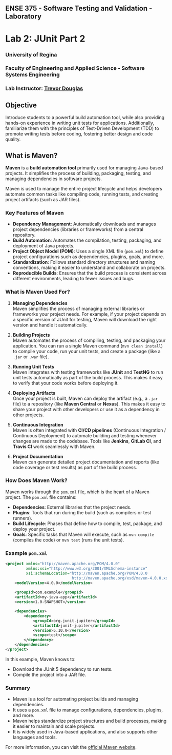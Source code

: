 ## ENSE 375 - Software Testing and Validation - Laboratory

# Lab 2: JUnit Part 2

### University of Regina
### Faculty of Engineering and Applied Science - Software Systems Engineering

### Lab Instructor: [Trevor Douglas](mailto:trevor.douglas@uregina.ca)

## Objective
Introduce students to a powerful build automation tool, while also providing hands-on experience in writing unit tests for applications. Additionally, familiarize them with the principles of Test-Driven Development (TDD) to promote writing tests before coding, fostering better design and code quality.


## What is Maven?

**Maven** is a **build automation tool** primarily used for managing Java-based projects. It simplifies the process of building, packaging, testing, and managing dependencies in software projects.

Maven is used to manage the entire project lifecycle and helps developers automate common tasks like compiling code, running tests, and creating project artifacts (such as JAR files).

### Key Features of Maven

- **Dependency Management**: Automatically downloads and manages project dependencies (libraries or frameworks) from a central repository.
- **Build Automation**: Automates the compilation, testing, packaging, and deployment of Java projects.
- **Project Object Model (POM)**: Uses a single XML file (`pom.xml`) to define project configurations such as dependencies, plugins, goals, and more.
- **Standardization**: Follows standard directory structures and naming conventions, making it easier to understand and collaborate on projects.
- **Reproducible Builds**: Ensures that the build process is consistent across different environments, leading to fewer issues and bugs.

### What is Maven Used For?

1. **Managing Dependencies**  
   Maven simplifies the process of managing external libraries or frameworks your project needs. For example, if your project depends on a specific version of JUnit for testing, Maven will download the right version and handle it automatically.

2. **Building Projects**  
   Maven automates the process of compiling, testing, and packaging your application. You can run a single Maven command (`mvn clean install`) to compile your code, run your unit tests, and create a package (like a `.jar` or `.war` file).

3. **Running Unit Tests**  
   Maven integrates with testing frameworks like **JUnit** and **TestNG** to run unit tests automatically as part of the build process. This makes it easy to verify that your code works before deploying it.

4. **Deploying Artifacts**  
   Once your project is built, Maven can deploy the artifact (e.g., a `.jar` file) to a repository (like **Maven Central** or **Nexus**). This makes it easy to share your project with other developers or use it as a dependency in other projects.

5. **Continuous Integration**  
   Maven is often integrated with **CI/CD pipelines** (Continuous Integration / Continuous Deployment) to automate building and testing whenever changes are made to the codebase. Tools like **Jenkins**, **GitLab CI**, and **Travis CI** work seamlessly with Maven.

6. **Project Documentation**  
   Maven can generate detailed project documentation and reports (like code coverage or test results) as part of the build process.

### How Does Maven Work?

Maven works through the `pom.xml` file, which is the heart of a Maven project. The `pom.xml` file contains:
- **Dependencies**: External libraries that the project needs.
- **Plugins**: Tools that run during the build (such as compilers or test runners).
- **Build Lifecycle**: Phases that define how to compile, test, package, and deploy your project.
- **Goals**: Specific tasks that Maven will execute, such as `mvn compile` (compiles the code) or `mvn test` (runs the unit tests).

### Example `pom.xml`

```xml
<project xmlns="http://maven.apache.org/POM/4.0.0"
         xmlns:xsi="http://www.w3.org/2001/XMLSchema-instance"
         xsi:schemaLocation="http://maven.apache.org/POM/4.0.0 
                             http://maven.apache.org/xsd/maven-4.0.0.xsd">
    <modelVersion>4.0.0</modelVersion>
    
    <groupId>com.example</groupId>
    <artifactId>my-java-app</artifactId>
    <version>1.0-SNAPSHOT</version>

    <dependencies>
        <dependency>
            <groupId>org.junit.jupiter</groupId>
            <artifactId>junit-jupiter</artifactId>
            <version>5.10.0</version>
            <scope>test</scope>
        </dependency>
    </dependencies>
</project>
```

In this example, Maven knows to:
- Download the JUnit 5 dependency to run tests.
- Compile the project into a JAR file.

### Summary
- Maven is a tool for automating project builds and managing dependencies.
- It uses a `pom.xml` file to manage configurations, dependencies, plugins, and more.
- Maven helps standardize project structures and build processes, making it easier to maintain and scale projects.
- It is widely used in Java-based applications, and also supports other languages and tools.

For more information, you can visit the [official Maven website](https://maven.apache.org).